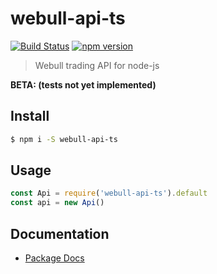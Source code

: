 # webull-api-ts
[![Build Status](https://travis-ci.org/edmundpf/webull-api-ts.svg?branch=master)](https://travis-ci.org/edmundpf/webull-api-ts)
[![npm version](https://badge.fury.io/js/webull-api-ts.svg)](https://badge.fury.io/js/webull-api-ts)
> Webull trading API for node-js

**BETA: (tests not yet implemented)**

## Install
``` bash
$ npm i -S webull-api-ts
```

## Usage
``` javascript
const Api = require('webull-api-ts').default
const api = new Api()
```

## Documentation
* [Package Docs](docs/globals.md)
